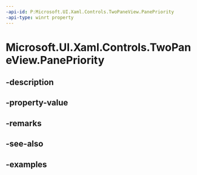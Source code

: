 ```yaml
---
-api-id: P:Microsoft.UI.Xaml.Controls.TwoPaneView.PanePriority
-api-type: winrt property
---
```


<!-- Property syntax.
public TwoPaneViewPriority PanePriority { get;  set; }
-->

# Microsoft.UI.Xaml.Controls.TwoPaneView.PanePriority

## -description

## -property-value

## -remarks

## -see-also

## -examples

